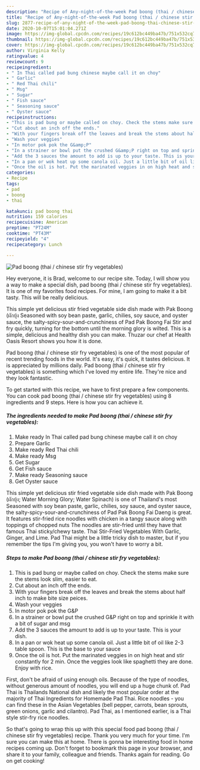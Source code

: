 ```yaml
---
description: "Recipe of Any-night-of-the-week Pad boong (thai / chinese stir fry vegetables)"
title: "Recipe of Any-night-of-the-week Pad boong (thai / chinese stir fry vegetables)"
slug: 2877-recipe-of-any-night-of-the-week-pad-boong-thai-chinese-stir-fry-vegetables
date: 2020-10-07T15:01:04.271Z
image: https://img-global.cpcdn.com/recipes/19c612bc449ba47b/751x532cq70/pad-boong-thai-chinese-stir-fry-vegetables-recipe-main-photo.jpg
thumbnail: https://img-global.cpcdn.com/recipes/19c612bc449ba47b/751x532cq70/pad-boong-thai-chinese-stir-fry-vegetables-recipe-main-photo.jpg
cover: https://img-global.cpcdn.com/recipes/19c612bc449ba47b/751x532cq70/pad-boong-thai-chinese-stir-fry-vegetables-recipe-main-photo.jpg
author: Virginia Kelly
ratingvalue: 4
reviewcount: 9
recipeingredient:
- " In Thai called pad bung chinese maybe call it on choy"
- " Garlic"
- " Red Thai chili"
- " Msg"
- " Sugar"
- " Fish sauce"
- " Seasoning sauce"
- " Oyster sauce"
recipeinstructions:
- "This is pad bung or maybe called on choy. Check the stems make sure the stems look slim, easier to eat."
- "Cut about an inch off the ends."
- "With your fingers break off the leaves and break the stems about half inch to make bite size peices."
- "Wash your veggies"
- "In motor pok pok the G&amp;P"
- "In a strainer or bowl put the crushed G&amp;P right on top and sprinkle it with a bit of sugar and msg"
- "Add the 3 sauces the amount to add is up to your taste. This is your dish."
- "In a pan or wok heat up some canola oil. Just a little bit of oil like 2-3 table spoon. This is the base to your sauce"
- "Once the oil is hot. Put the marinated veggies in on high heat and stir constantly for 2 min. Once the veggies look like spaghetti they are done. Enjoy with rice."
categories:
- Recipe
tags:
- pad
- boong
- thai

katakunci: pad boong thai 
nutrition: 159 calories
recipecuisine: American
preptime: "PT24M"
cooktime: "PT43M"
recipeyield: "4"
recipecategory: Lunch

---
```



![Pad boong (thai / chinese stir fry vegetables)](https://img-global.cpcdn.com/recipes/19c612bc449ba47b/751x532cq70/pad-boong-thai-chinese-stir-fry-vegetables-recipe-main-photo.jpg)

Hey everyone, it is Brad, welcome to our recipe site. Today, I will show you a way to make a special dish, pad boong (thai / chinese stir fry vegetables). It is one of my favorites food recipes. For mine, I am going to make it a bit tasty. This will be really delicious.

This simple yet delicious stir fried vegetable side dish made with Pak Boong (ผักบุ้ง Seasoned with soy bean paste, garlic, chilies, soy sauce, and oyster sauce, the salty-spicy-sour-and-crunchiness of Pad Pak Boong Fai Stir and fry quickly, turning for the bottom until the morning glory is wilted. This is a simple, delicious and healthy dish you can make. Thuzar our chef at Health Oasis Resort shows you how it is done.

Pad boong (thai / chinese stir fry vegetables) is one of the most popular of recent trending foods in the world. It's easy, it's quick, it tastes delicious. It is appreciated by millions daily. Pad boong (thai / chinese stir fry vegetables) is something which I've loved my entire life. They're nice and they look fantastic.


To get started with this recipe, we have to first prepare a few components. You can cook pad boong (thai / chinese stir fry vegetables) using 8 ingredients and 9 steps. Here is how you can achieve it.

<!--inarticleads1-->

##### The ingredients needed to make Pad boong (thai / chinese stir fry vegetables):

1. Make ready  In Thai called pad bung chinese maybe call it on choy
1. Prepare  Garlic
1. Make ready  Red Thai chili
1. Make ready  Msg
1. Get  Sugar
1. Get  Fish sauce
1. Make ready  Seasoning sauce
1. Get  Oyster sauce


This simple yet delicious stir fried vegetable side dish made with Pak Boong (ผักบุ้ง; Water Morning Glory; Water Spinach) is one of Thailand&#39;s most Seasoned with soy bean paste, garlic, chilies, soy sauce, and oyster sauce, the salty-spicy-sour-and-crunchiness of Pad Pak Boong Fai Daeng is great. It features stir-fried rice noodles with chicken in a tangy sauce along with toppings of chopped nuts The noodles are stir-fried until they have that famous Thai sticky/chewy taste. Thai Stir-Fried Vegetables With Garlic, Ginger, and Lime. Pad Thai might be a little tricky dish to master, but if you remember the tips I&#39;m giving you, you won&#39;t have to worry a bit. 

<!--inarticleads2-->

##### Steps to make Pad boong (thai / chinese stir fry vegetables):

1. This is pad bung or maybe called on choy. Check the stems make sure the stems look slim, easier to eat.
1. Cut about an inch off the ends.
1. With your fingers break off the leaves and break the stems about half inch to make bite size peices.
1. Wash your veggies
1. In motor pok pok the G&amp;P
1. In a strainer or bowl put the crushed G&amp;P right on top and sprinkle it with a bit of sugar and msg
1. Add the 3 sauces the amount to add is up to your taste. This is your dish.
1. In a pan or wok heat up some canola oil. Just a little bit of oil like 2-3 table spoon. This is the base to your sauce
1. Once the oil is hot. Put the marinated veggies in on high heat and stir constantly for 2 min. Once the veggies look like spaghetti they are done. Enjoy with rice.


First, don&#39;t be afraid of using enough oils. Because of the type of noodles, without generous amount of noodles, you will end up a huge chunk of. Pad Thai is Thailands National dish and likely the most popular order at the majority of Thai Ingredients for Homemade Pad Thai. Rice noodles - you can find these in the Asian Vegetables (bell pepper, carrots, bean sprouts, green onions, garlic and cilantro). Pad Thai, as I mentioned earlier, is a Thai style stir-fry rice noodles. 

So that's going to wrap this up with this special food pad boong (thai / chinese stir fry vegetables) recipe. Thank you very much for your time. I'm sure you can make this at home. There is gonna be interesting food in home recipes coming up. Don't forget to bookmark this page in your browser, and share it to your family, colleague and friends. Thanks again for reading. Go on get cooking!
